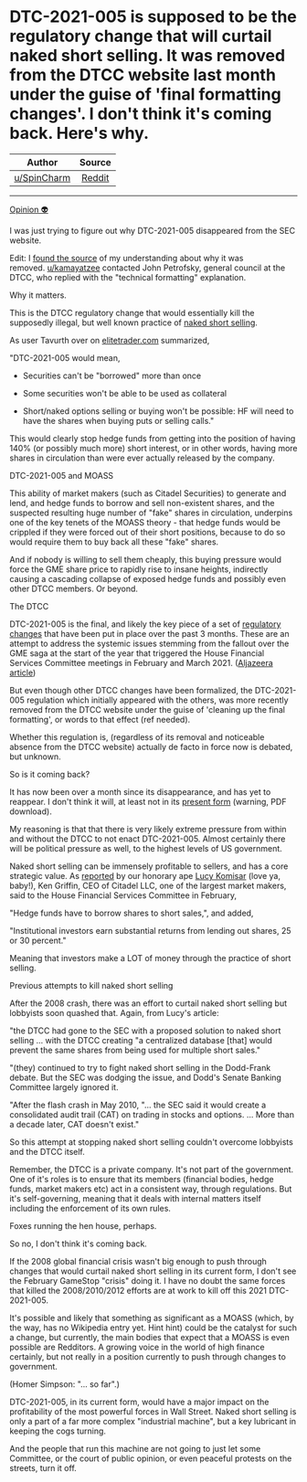 DTC-2021-005 is supposed to be the regulatory change that will curtail naked short selling. It was removed from the DTCC website last month under the guise of 'final formatting changes'. I don't think it's coming back. Here's why.
======================================================================================================================================================================================================================================

| Author       | Source       | 
| :-------------: |:-------------:|
|  [u/SpinCharm](https://www.reddit.com/user/SpinCharm/) | [Reddit](https://www.reddit.com/r/Superstonk/comments/ntg2ya/dtc2021005_is_supposed_to_be_the_regulatory/) | 

---

[Opinion 👽](https://www.reddit.com/r/Superstonk/search?q=flair_name%3A%22Opinion%20%F0%9F%91%BD%22&restrict_sr=1)

I was just trying to figure out why DTC-2021-005 disappeared from the SEC website.

Edit: I [found the source](https://www.reddit.com/r/Superstonk/comments/mpmcyz/good_news_update_on_dtc2021005_according_to_john/?utm_source=share&amp;amp;utm_medium=ios_app&amp;amp;utm_name=iossmf) of my understanding about why it was removed. [u/kamayatzee](https://www.reddit.com/u/kamayatzee/) contacted John Petrofsky, general council at the DTCC, who replied with the "technical formatting" explanation.

Why it matters.

This is the DTCC regulatory change that would essentially kill the supposedly illegal, but well known practice of [naked short selling](https://www.investopedia.com/terms/n/nakedshorting.asp).

As user Tavurth over on [elitetrader.com](https://www.elitetrader.com/et/threads/dtc-2021-005.357433/) summarized,

"DTC-2021-005 would mean,

-   Securities can't be "borrowed" more than once

-   Some securities won't be able to be used as collateral

-   Short/naked options selling or buying won't be possible: HF will need to have the shares when buying puts or selling calls."

This would clearly stop hedge funds from getting into the position of having 140% (or possibly much more) short interest, or in other words, having more shares in circulation than were ever actually released by the company.

DTC-2021-005 and MOASS

This ability of market makers (such as Citadel Securities) to generate and lend, and hedge funds to borrow and sell non-existent shares, and the suspected resulting huge number of "fake" shares in circulation, underpins one of the key tenets of the MOASS theory - that hedge funds would be crippled if they were forced out of their short positions, because to do so would require them to buy back all these "fake" shares.

And if nobody is willing to sell them cheaply, this buying pressure would force the GME share price to rapidly rise to insane heights, indirectly causing a cascading collapse of exposed hedge funds and possibly even other DTCC members. Or beyond.

The DTCC

DTC-2021-005 is the final, and likely the key piece of a set of [regulatory changes](https://www.sec.gov/rules/sro/dtc.htm) that have been put in place over the past 3 months. These are an attempt to address the systemic issues stemming from the fallout over the GME saga at the start of the year that triggered the House Financial Services Committee meetings in February and March 2021. ([Aljazeera article](https://www.aljazeera.com/economy/2021/2/18/us-house-committee-to-grill-key-figures-in-gamestop-stock-probe))

But even though other DTCC changes have been formalized, the DTC-2021-005 regulation which initially appeared with the others, was more recently removed from the DTCC website under the guise of 'cleaning up the final formatting', or words to that effect (ref needed).

Whether this regulation is, (regardless of its removal and noticeable absence from the DTCC website) actually de facto in force now is debated, but unknown.

So is it coming back?

It has now been over a month since its disappearance, and has yet to reappear. I don't think it will, at least not in its [present form](https://zenodo.org/record/4718936/files/005%20-%20SEC%20SR-DTC-2021-005-2%20-%20submission%20of%20rule%20finding.pdf?download=1) (warning, PDF download).

My reasoning is that that there is very likely extreme pressure from within and without the DTCC to not enact DTC-2021-005. Almost certainly there will be political pressure as well, to the highest levels of US government.

Naked short selling can be immensely profitable to sellers, and has a core strategic value. As [reported](https://prospect.org/power/gamestop-mess-exposes-the-naked-short-selling-scam/) by our honorary ape [Lucy Komisar](https://en.m.wikipedia.org/wiki/Lucy_Komisar) (love ya, baby!), Ken Griffin, CEO of Citadel LLC, one of the largest market makers, said to the House Financial Services Committee in February,

"Hedge funds have to borrow shares to short sales,", and added,

"Institutional investors earn substantial returns from lending out shares, 25 or 30 percent."

Meaning that investors make a LOT of money through the practice of short selling.

Previous attempts to kill naked short selling

After the 2008 crash, there was an effort to curtail naked short selling but lobbyists soon quashed that. Again, from Lucy's article:

"the DTCC had gone to the SEC with a proposed solution to naked short selling ... with the DTCC creating "a centralized database [that] would prevent the same shares from being used for multiple short sales."

"(they) continued to try to fight naked short selling in the Dodd-Frank debate. But the SEC was dodging the issue, and Dodd's Senate Banking Committee largely ignored it.

"After the flash crash in May 2010, "... the SEC said it would create a consolidated audit trail (CAT) on trading in stocks and options. ... More than a decade later, CAT doesn't exist."

So this attempt at stopping naked short selling couldn't overcome lobbyists and the DTCC itself.

Remember, the DTCC is a private company. It's not part of the government. One of it's roles is to ensure that its members (financial bodies, hedge funds, market makers etc) act in a consistent way, through regulations. But it's self-governing, meaning that it deals with internal matters itself including the enforcement of its own rules.

Foxes running the hen house, perhaps.

So no, I don't think it's coming back.

If the 2008 global financial crisis wasn't big enough to push through changes that would curtail naked short selling in its current form, I don't see the February GameStop "crisis" doing it. I have no doubt the same forces that killed the 2008/2010/2012 efforts are at work to kill off this 2021 DTC-2021-005.

It's possible and likely that something as significant as a MOASS (which, by the way, has no Wikipedia entry yet. Hint hint) could be the catalyst for such a change, but currently, the main bodies that expect that a MOASS is even possible are Redditors. A growing voice in the world of high finance certainly, but not really in a position currently to push through changes to government.

(Homer Simpson: "... so far".)

DTC-2021-005, in its current form, would have a major impact on the profitability of the most powerful forces in Wall Street. Naked short selling is only a part of a far more complex "industrial machine", but a key lubricant in keeping the cogs turning.

And the people that run this machine are not going to just let some Committee, or the court of public opinion, or even peaceful protests on the streets, turn it off.
